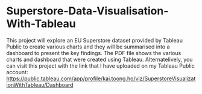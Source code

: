 # Superstore-Data-Visualisation-With-Tableau
This project will explore an EU Superstore dataset provided by Tableau Public to create various charts and they will be summarised into a dashboard to present the key findings. The PDF file shows the various charts and dashboard that were created using Tableau. Alternatelively, you can visit this project with the link that I have uploaded on my Tableau Public account: https://public.tableau.com/app/profile/kai.toong.ho/viz/SuperstoreVisualizationWithTableau/Dashboard
